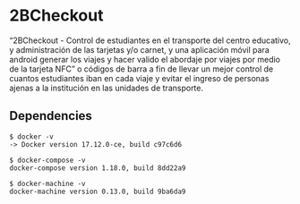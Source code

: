 # 2BCheckout

“2BCheckout - Control de estudiantes en el transporte del centro educativo, y administración de las tarjetas y/o carnet, y una aplicación móvil para android generar los viajes y hacer valido el abordaje por viajes por medio de la tarjeta NFC” o códigos de barra a fin de llevar un mejor control de cuantos estudiantes iban en cada viaje y evitar el ingreso de personas ajenas a la institución en las unidades de transporte.

## Dependencies
```
$ docker -v
-> Docker version 17.12.0-ce, build c97c6d6
```

```
$ docker-compose -v
docker-compose version 1.18.0, build 8dd22a9
```

```
$ docker-machine -v
docker-machine version 0.13.0, build 9ba6da9
```

